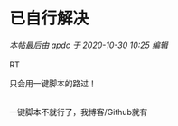 # 已自行解决


<i class="pstatus"> 本帖最后由 apdc 于 2020-10-30 10:25 编辑 </i><br />
<br />
RT

只会用一键脚本的路过！<br />
<br />
<img src="static/image/smiley/default/time.gif" smilieid="15" border="0" alt="" /><img src="static/image/smiley/default/time.gif" smilieid="15" border="0" alt="" /><img src="static/image/smiley/default/time.gif" smilieid="15" border="0" alt="" />

一键脚本不就行了，我博客/Github就有
